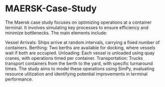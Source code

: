 # MAERSK-Case-Study
The Maersk case study focuses on optimizing operations at a container terminal. It involves simulating key processes to ensure efficiency and minimize bottlenecks. The main elements include:

Vessel Arrivals: Ships arrive at random intervals, carrying a fixed number of containers.
Berthing: Two berths are available for docking, where vessels wait if both are occupied.
Unloading: Each vessel is unloaded using quay cranes, with operations timed per container.
Transportation: Trucks transport containers from the berth to the yard, with specific turnaround times.
The study aims to model these operations using SimPy, evaluating resource utilization and identifying potential improvements in terminal performance.
